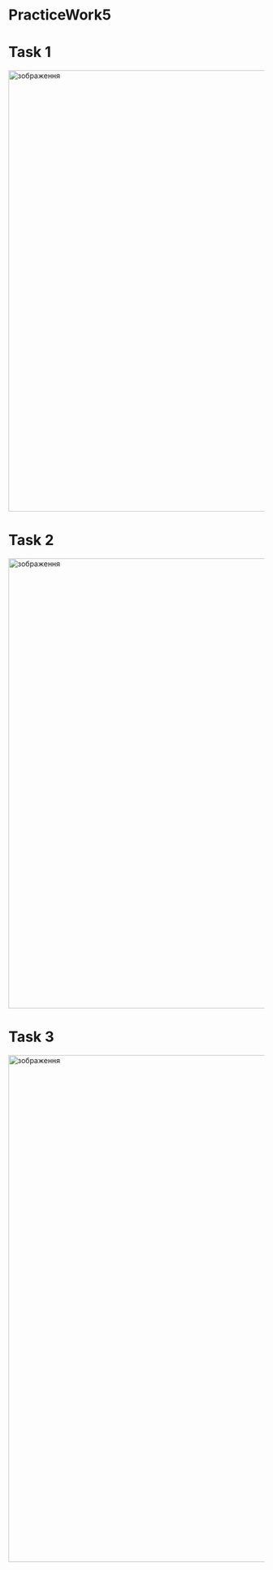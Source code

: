 # PracticeWork5


# Task 1
<img width="1635" height="868" alt="зображення" src="https://github.com/user-attachments/assets/f201be0f-d1e3-44cc-8843-51f88ceff526" />


# Task 2
<img width="1549" height="885" alt="зображення" src="https://github.com/user-attachments/assets/87517503-bb7e-471d-ae4e-78a8b4ebb5e8" />


# Task 3 
<img width="1186" height="997" alt="зображення" src="https://github.com/user-attachments/assets/51bb6e81-5f9c-44d3-b0f6-c7e4138ee0b0" />

